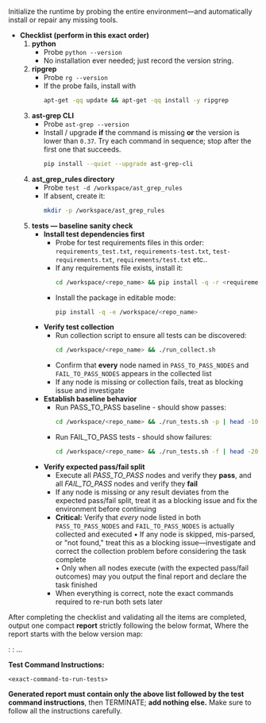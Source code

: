 Initialize the runtime by probing the entire environment—and automatically install or repair any missing tools.

* **Checklist (perform in this exact order)**
   1. **python**
      * Probe `python --version`
      * No installation ever needed; just record the version string.
   2. **ripgrep**
      * Probe `rg --version`
      * If the probe fails, install with
         ```bash
         apt-get -qq update && apt-get -qq install -y ripgrep
         ```
   3. **ast-grep CLI**
      * Probe `ast-grep --version`
      * Install / upgrade **if** the command is missing **or** the version is lower than `0.37`.
         Try each command in sequence; stop after the first one that succeeds.
         ```bash
         pip install --quiet --upgrade ast-grep-cli
         ```
   4. **ast_grep_rules directory**
      * Probe `test -d /workspace/ast_grep_rules`
      * If absent, create it:
         ```bash
         mkdir -p /workspace/ast_grep_rules
         ```
   5. **tests — baseline sanity check**
      * **Install test dependencies first**
         * Probe for test requirements files in this order: `requirements_test.txt`, `requirements-test.txt`, `test-requirements.txt`, `requirements/test.txt` etc..
         * If any requirements file exists, install it:
           ```bash
           cd /workspace/<repo_name> && pip install -q -r <requirements-file>
           ```
         * Install the package in editable mode:
           ```bash
           pip install -q -e /workspace/<repo_name>
           ```
      * **Verify test collection**
         * Run collection script to ensure all tests can be discovered:
           ```bash
           cd /workspace/<repo_name> && ./run_collect.sh
           ```
         * Confirm that **every** node named in `PASS_TO_PASS_NODES` and `FAIL_TO_PASS_NODES` appears in the collected list
         * If any node is missing or collection fails, treat as blocking issue and investigate
      * **Establish baseline behavior**
         * Run PASS_TO_PASS baseline - should show passes:
           ```bash
           cd /workspace/<repo_name> && ./run_tests.sh -p | head -10
           ```
         * Run FAIL_TO_PASS tests - should show failures:
           ```bash
           cd /workspace/<repo_name> && ./run_tests.sh -f | head -20
           ```
      * **Verify expected pass/fail split**
         * Execute all *PASS_TO_PASS* nodes and verify they **pass**, and all *FAIL_TO_PASS* nodes and verify they **fail**
         * If any node is missing or any result deviates from the expected pass/fail split, treat it as a blocking issue and fix the environment before continuing
         * **Critical:** Verify that *every* node listed in both `PASS_TO_PASS_NODES` and `FAIL_TO_PASS_NODES` is actually collected and executed
            • If any node is skipped, mis-parsed, or "not found," treat this as a blocking issue—investigate and correct the collection problem before considering the task complete  
            • Only when all nodes execute (with the expected pass/fail outcomes) may you output the final report and declare the task finished
         * When everything is correct, note the exact commands required to re-run both sets later

After completing the checklist and validating all the items are completed, output one compact **report** strictly following the below format, Where the report starts with the below version map:

<component-1>: <version>
<component-2>: <version>
...

**Test Command Instructions:**
```
<exact-command-to-run-tests>
```

**Generated report must contain only the above list followed by the test command instructions**, then TERMINATE; **add nothing else.** Make sure to follow all the instructions carefully.